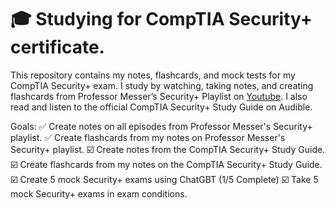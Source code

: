 # 🎓 Studying for CompTIA Security+ certificate.

This repository contains my notes, flashcards, and mock tests for my CompTIA Security+ exam. I study by watching, taking notes, and creating flashcards from Professor Messer’s Security+ Playlist on [Youtube](https://youtube.com/playlist?list=PLG49S3nxzAnl4QDVqK-hOnoqcSKEIDDuv&si=QIEwVHMJXwJAWtfl). I also read and listen to the official CompTIA Security+ Study Guide on Audible.

Goals:
✅ Create notes on all episodes from Professor Messer's Security+ playlist.
✅ Create flashcards from my notes on Professor Messer's Security+ playlist.
☑️ Create notes from the CompTIA Security+ Study Guide.
☑️ Create flashcards from my notes on the CompTIA Security+ Study Guide.
☑️ Create 5 mock Security+ exams using ChatGBT (1/5 Complete)
☑️ Take 5 mock Security+ exams in exam conditions.
